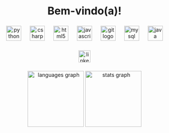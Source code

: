 <h1 align="center">Bem-vindo(a)!</h1>

###

<div align="center">
  <img src="https://cdn.jsdelivr.net/gh/devicons/devicon/icons/python/python-original.svg" height="40" alt="python logo"  />
  <img width="15" />
  <img src="https://skillicons.dev/icons?i=cs" height="40" alt="csharp logo"  />
  <img width="15" />
  <img src="https://skillicons.dev/icons?i=html" height="40" alt="html5 logo"  />
  <img width="15" />
  <img src="https://skillicons.dev/icons?i=js" height="40" alt="javascript logo"  />
  <img width="15" />
  <img src="https://skillicons.dev/icons?i=git" height="40" alt="git logo"  />
  <img width="15" />
  <img src="https://cdn.simpleicons.org/mysql/4479A1" height="40" alt="mysql logo"  />
  <img width="15" />
  <img src="https://cdn.jsdelivr.net/gh/devicons/devicon/icons/java/java-original.svg" height="40" alt="java logo"  />
</div>

###

<div align="center">
  <a href="https://www.linkedin.com/in/juliana-tavares-98b8471a5/" target="_blank">
    <img src="https://img.shields.io/static/v1?message=LinkedIn&logo=linkedin&label=&color=0077B5&logoColor=white&labelColor=&style=for-the-badge" height="32" alt="linkedin logo"  />
  </a>
</div>

###

<div align="center">
  <img src="https://github-readme-stats.vercel.app/api/top-langs?username=julianastc&locale=pt-br&hide_title=false&layout=compact&card_width=320&langs_count=5&theme=bear&hide_border=true&order=2" height="150" alt="languages graph"  />
  <img src="https://github-readme-stats.vercel.app/api?username=julianastc&hide_title=false&hide_rank=true&show_icons=true&include_all_commits=true&count_private=true&disable_animations=false&theme=bear&locale=pt-br&hide_border=true&order=1" height="150" alt="stats graph"  />
</div>

###
